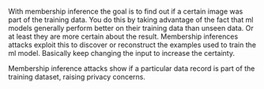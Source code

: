 With membership inference the goal is to find out if a certain image was part of the training data. You do this by taking advantage of the fact that ml models generally perform better on their training data than unseen data. Or at least they are more certain about the result. Membership inferences attacks exploit this to discover or reconstruct the examples used to train the ml model. Basically keep changing the input to increase the certainty.

Membership inference attacks show if a particular data record  is part of the training dataset, raising privacy concerns.
